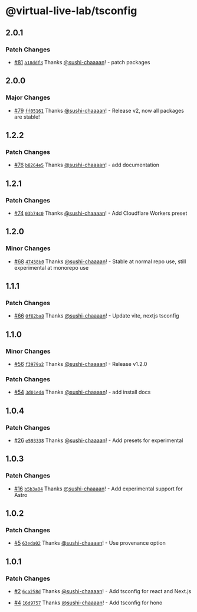 # @virtual-live-lab/tsconfig

## 2.0.1

### Patch Changes

- [#81](https://github.com/VirtualLiveLab/js-config/pull/81) [`a18ddf3`](https://github.com/VirtualLiveLab/js-config/commit/a18ddf3dc82b695dde8fe84fa0d0138283ae3d1f) Thanks [@sushi-chaaaan](https://github.com/sushi-chaaaan)! - patch packages

## 2.0.0

### Major Changes

- [#79](https://github.com/VirtualLiveLab/js-config/pull/79) [`ff05161`](https://github.com/VirtualLiveLab/js-config/commit/ff0516155090b34ebcc8319b7f30e34aa68375a6) Thanks [@sushi-chaaaan](https://github.com/sushi-chaaaan)! - Release v2, now all packages are stable!

## 1.2.2

### Patch Changes

- [#76](https://github.com/VirtualLiveLab/js-config/pull/76) [`b8264e5`](https://github.com/VirtualLiveLab/js-config/commit/b8264e5162fdee078d1505203411f83db0f50941) Thanks [@sushi-chaaaan](https://github.com/sushi-chaaaan)! - add documentation

## 1.2.1

### Patch Changes

- [#74](https://github.com/VirtualLiveLab/js-config/pull/74) [`03b74c0`](https://github.com/VirtualLiveLab/js-config/commit/03b74c0d4350e3c0d7923f1c34b5a200c8d31544) Thanks [@sushi-chaaaan](https://github.com/sushi-chaaaan)! - Add Cloudflare Workers preset

## 1.2.0

### Minor Changes

- [#68](https://github.com/VirtualLiveLab/js-config/pull/68) [`47458b0`](https://github.com/VirtualLiveLab/js-config/commit/47458b073d566bf4f331792a80b641ed1ce367af) Thanks [@sushi-chaaaan](https://github.com/sushi-chaaaan)! - Stable at normal repo use, still experimental at monorepo use

## 1.1.1

### Patch Changes

- [#66](https://github.com/VirtualLiveLab/js-config/pull/66) [`0f82ba8`](https://github.com/VirtualLiveLab/js-config/commit/0f82ba8eda74deeca136a427d9ccdd57fddcf155) Thanks [@sushi-chaaaan](https://github.com/sushi-chaaaan)! - Update vite, nextjs tsconfig

## 1.1.0

### Minor Changes

- [#56](https://github.com/VirtualLiveLab/js-config/pull/56) [`f3979a2`](https://github.com/VirtualLiveLab/js-config/commit/f3979a21cbfae2bd3cca34cbdb3b1475051b8251) Thanks [@sushi-chaaaan](https://github.com/sushi-chaaaan)! - Release v1.2.0

### Patch Changes

- [#54](https://github.com/VirtualLiveLab/js-config/pull/54) [`3d01ed4`](https://github.com/VirtualLiveLab/js-config/commit/3d01ed47b2f6c4f2eeefb44113c526427248b399) Thanks [@sushi-chaaaan](https://github.com/sushi-chaaaan)! - add install docs

## 1.0.4

### Patch Changes

- [#26](https://github.com/VirtualLiveLab/js-config/pull/26) [`e593338`](https://github.com/VirtualLiveLab/js-config/commit/e5933386ce1010ecd8778c014254a0f64952ecbe) Thanks [@sushi-chaaaan](https://github.com/sushi-chaaaan)! - Add presets for experimental

## 1.0.3

### Patch Changes

- [#16](https://github.com/VirtualLiveLab/js-config/pull/16) [`b5b3a04`](https://github.com/VirtualLiveLab/js-config/commit/b5b3a044301048e3958c9b6c6fffa244b8ee7af1) Thanks [@sushi-chaaaan](https://github.com/sushi-chaaaan)! - Add experimental support for Astro

## 1.0.2

### Patch Changes

- [#5](https://github.com/VirtualLiveLab/js-config/pull/5) [`63eda02`](https://github.com/VirtualLiveLab/js-config/commit/63eda02cc44137874f9bcfe3f3563de2911cbf3a) Thanks [@sushi-chaaaan](https://github.com/sushi-chaaaan)! - Use provenance option

## 1.0.1

### Patch Changes

- [#2](https://github.com/VirtualLiveLab/js-config/pull/2) [`6ca258d`](https://github.com/VirtualLiveLab/js-config/commit/6ca258d2100fd2f59991a37b689cfbd9ddea259b) Thanks [@sushi-chaaaan](https://github.com/sushi-chaaaan)! - Add tsconfig for react and Next.js

- [#4](https://github.com/VirtualLiveLab/js-config/pull/4) [`16d9757`](https://github.com/VirtualLiveLab/js-config/commit/16d9757f3856f791b55326144235f63f8be65e4a) Thanks [@sushi-chaaaan](https://github.com/sushi-chaaaan)! - Add tsconfig for hono
